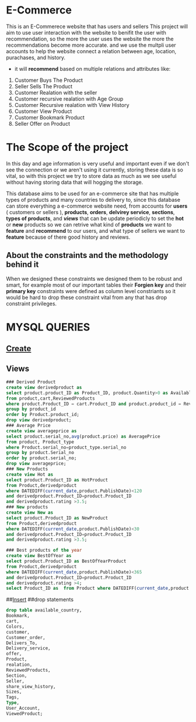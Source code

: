 # E-Commerce 
This is an E-Commerece website that has users and  sellers This project will aim to use user interaction with the website to benifit the user with recommendation, so the more the user
uses the website the more the recommendations become more accurate.
and we use the multpli user accounts to help the website connect a relation between age, location, purachases, and history.

+ it will __recommend__ based on multiple  relations and attributes like:
1. Customer Buys The Product 
2. Seller Sells The Product 
3. Customer Realation with the seller 
1. Customer recursive realation with Age Group
1. Customer Recursive realation with View History
1. Customer View Product 
1. Customer Bookmark Product
1. Seller Offer on Product 

# The Scope of the project 
In this day and age information is very useful and important even if we don't see the connection
or we aren't using it currently, storing these data is so vital, so with this project we try to
store data as much as we see useful without having storing data that will hogging the storage.

This database aims to be used for an e-commerce site that has multiple types of products and 
many countries to delivery to, since this database can store everything a e-commerce website 
need, from accounts for __users__ ( customers or sellers ), __products__, __orders__, __delvirey service__,
__sections__, __types of products__, and __*views*__ that can be update periodicly to set the __hot__ or 
__new__ products so we can retrive what kind of __products__ we want to __feature__ and __recommend__ to 
our users, and what type of sellers we want to __feature__ because of there good history and reviews.

## About the constraints and the methodology behind it
When we designed these constraints we designed them to be robust and smart, for example most of our 
important tables their __Forgien key__ and their __primary key__ constraints were defined as column level
constriants so it would be hard to drop these constraint vital from any that has drop constraint privileges.

# MYSQL QUERIES
## [Create](Create.md)
## Views
```SQl
### Derived Product
create view derivedproduct as
select product.product_ID as Product_ID, product.Quantity>0 as Availablity,sum(cart.amount) as "Number of sales",avg(ReviewedProducts.rate) as Rating
from product,cart,ReviewedProducts
where product.Product_ID = cart.Product_ID and product.product_id = ReviewedProducts.product_id
group by product_id
order by Product.product_id;
drop view derivedproduct;
### Average Price
create view averageprice as
select product.serial_no,avg(product.price) as AveragePrice
from product, Product_type
where Product.serial_no=product_type.serial_no
group by product.Serial_no
order by product.serial_no;
drop view averageprice;
### New Products
create view Hot as
select product.Product_ID as HotProduct 
from Product,derivedproduct 
where DATEDIFF(current_date,product.PublishDate)<120
and derivedproduct.Product_ID=product.Product_ID
and derivedproduct.rating >3.5;
### New products
create view New as
select product.Product_ID as NewProduct 
from Product,derivedproduct 
where DATEDIFF(current_date,product.PublishDate)<30
and derivedproduct.Product_ID=product.Product_ID
and derivedproduct.rating >3.5;

### Best products of the year
create view BestOfYear as
select product.Product_ID as BestOfYearProduct 
from Product,derivedproduct 
where DATEDIFF(current_date,product.PublishDate)<365
and derivedproduct.Product_ID=product.Product_ID
and derivedproduct.rating >4;
select Product_ID as  from Product where DATEDIFF(current_date,product.PublishDate)<365;

```


##[Insert](insert.md)
##drop statements
```sql
drop table available_country,
Bookmark,
cart,
Colors,
customer,
Customer_order,
Delivers_To,
Delivery_service,
offer,
Product,
realation,
ReviewedProducts,
Section,
Seller,
share_view_history,
Sizes,
Tags,
Type,
User_Account,
ViewedProduct;
```